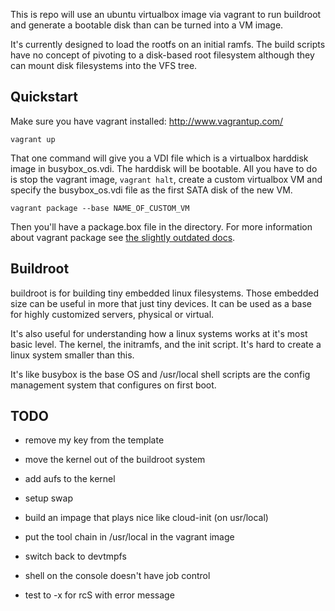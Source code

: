This is repo will use an ubuntu virtualbox image via vagrant to run buildroot
and generate a bootable disk than can be turned into a VM image.

It's currently designed to load the rootfs on an initial ramfs. The build scripts
have no concept of pivoting to a disk-based root filesystem although they can
mount disk filesystems into the VFS tree.

## Quickstart

Make sure you have vagrant installed: http://www.vagrantup.com/

    vagrant up

That one command will give you a VDI file which is a virtualbox harddisk
image in busybox_os.vdi. The harddisk will be bootable. All you have to do
is stop the vagrant image, `vagrant halt`, create a custom virtualbox VM
and specify the busybox_os.vdi file as the first SATA disk of the new VM.

    vagrant package --base NAME_OF_CUSTOM_VM

Then you'll have a package.box file in the directory. For more information
about vagrant package see [the slightly outdated docs](http://docs-v1.vagrantup.com/v1/docs/base_boxes.html).

## Buildroot

buildroot is for building tiny embedded linux filesystems. Those embedded size
can be useful in more that just tiny devices. It can be used as a base for
highly customized servers, physical or virtual.

It's also useful for understanding how a linux systems works at it's most
basic level. The kernel, the initramfs, and the init script. It's hard to create
a linux system smaller than this.

It's like busybox is the base OS and /usr/local shell scripts
are the config management system that configures on first boot.

## TODO

* remove my key from the template

* move the kernel out of the buildroot system
* add aufs to the kernel
* setup swap
* build an impage that plays nice like cloud-init (on usr/local)
* put the tool chain in /usr/local in the vagrant image
* switch back to devtmpfs
* shell on the console doesn't have job control
* test to -x for rcS with error message
